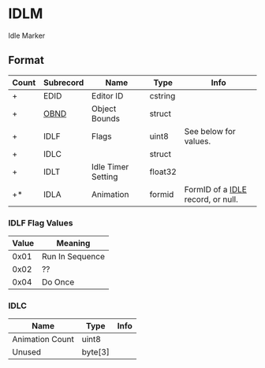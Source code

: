 IDLM
====

Idle Marker

## Format

Count | Subrecord | Name | Type | Info
------|-------|------|------|-----
+ | EDID | Editor ID | cstring |
+ | [OBND](Fields/OBND.md) | Object Bounds | struct |
+ | IDLF | Flags | uint8 | See below for values.
+ | IDLC | | struct | 
+ | IDLT | Idle Timer Setting | float32 |
+* | IDLA | Animation | formid | FormID of a [IDLE](IDLE.md) record, or null.

### IDLF Flag Values

Value | Meaning
------|--------
0x01 | Run In Sequence
0x02 | ??
0x04 | Do Once

### IDLC

Name | Type | Info
-----|------|-----
Animation Count | uint8 |
Unused | byte[3] |
 
